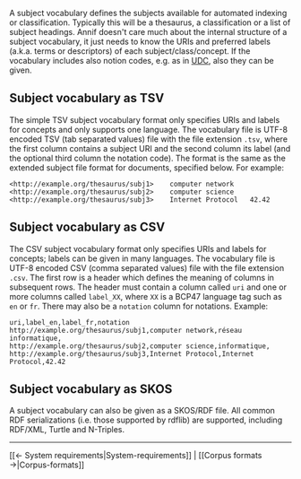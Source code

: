 A subject vocabulary defines the subjects available for automated indexing or classification. Typically this will be a thesaurus, a classification or a list of subject headings. Annif doesn't care much about the internal structure of a subject vocabulary, it just needs to know the URIs and preferred labels (a.k.a. terms or descriptors) of each subject/class/concept. If the vocabulary includes also notion codes, e.g. as in [UDC](https://en.wikipedia.org/wiki/Universal_Decimal_Classification), also they can be given.

## Subject vocabulary as TSV

The simple TSV subject vocabulary format only specifies URIs and labels for concepts and only supports one language. The vocabulary file is UTF-8 encoded TSV (tab separated values) file with the file extension `.tsv`, where the first column contains a subject URI and the second column its label (and the optional third column the notation code). The format is the same as the extended subject file format for documents, specified below. For example:

```
<http://example.org/thesaurus/subj1>	computer network
<http://example.org/thesaurus/subj2>	computer science
<http://example.org/thesaurus/subj3>	Internet Protocol	42.42
```

## Subject vocabulary as CSV

The CSV subject vocabulary format only specifies URIs and labels for concepts; labels can be given in many languages. The vocabulary file is UTF-8 encoded CSV (comma separated values) file with the file extension `.csv`. The first row is a header which defines the meaning of columns in subsequent rows. The header must contain a column called `uri` and one or more columns called `label_XX`, where `XX` is a BCP47 language tag such as `en` or `fr`. There may also be a `notation` column for notations. Example:

```
uri,label_en,label_fr,notation
http://example.org/thesaurus/subj1,computer network,réseau informatique,
http://example.org/thesaurus/subj2,computer science,informatique,
http://example.org/thesaurus/subj3,Internet Protocol,Internet Protocol,42.42
```

## Subject vocabulary as SKOS

A subject vocabulary can also be given as a SKOS/RDF file. All common RDF serializations (i.e. those supported by rdflib) are supported, including RDF/XML, Turtle and N-Triples.

---

[[← System requirements|System-requirements]] | [[Corpus formats →|Corpus-formats]]